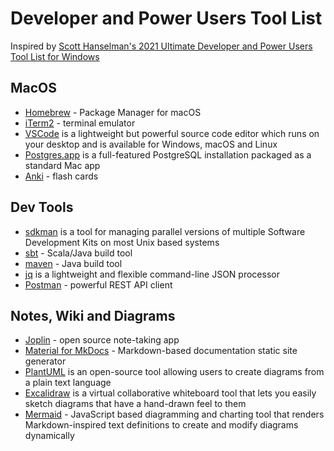# Developer and Power Users Tool List

Inspired by [Scott Hanselman's 2021 Ultimate Developer and Power Users Tool List for Windows](https://www.hanselman.com/blog/scott-hanselmans-2021-ultimate-developer-and-power-users-tool-list-for-windows)

## MacOS

- [Homebrew](https://brew.sh) - Package Manager for macOS
- [iTerm2](https://iterm2.com/) - terminal emulator
- [VSCode](https://code.visualstudio.com) is a lightweight but powerful source code editor which runs on your desktop and is available for Windows, macOS and Linux
- [Postgres.app](https://postgresapp.com) is a full-featured PostgreSQL installation packaged as a standard Mac app
- [Anki](https://apps.ankiweb.net) - flash cards

## Dev Tools

- [sdkman](https://sdkman.io/) is a tool for managing parallel versions of multiple Software Development Kits on most Unix based systems
- [sbt](https://www.scala-sbt.org) - Scala/Java build tool
- [maven](https://maven.apache.org) - Java build tool
- [jq](https://stedolan.github.io/jq/) is a lightweight and flexible command-line JSON processor
- [Postman](https://www.postman.com/) - powerful REST API client

## Notes, Wiki and Diagrams

- [Joplin](https://joplinapp.org/) - open source note-taking app
- [Material for MkDocs](https://squidfunk.github.io/mkdocs-material/) - Markdown-based documentation static site generator
- [PlantUML](https://plantuml.com/) is an open-source tool allowing users to create diagrams from a plain text language
- [Excalidraw](https://excalidraw.com/) is a virtual collaborative whiteboard tool that lets you easily sketch diagrams that have a hand-drawn feel to them
- [Mermaid](https://mermaid.js.org/) - JavaScript based diagramming and charting tool that renders Markdown-inspired text definitions to create and modify diagrams dynamically
